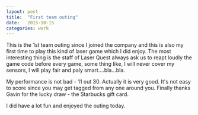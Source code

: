 ```yaml
---
layout: post
title:  "First team outing"
date:   2015-10-15
categories: work
---
```

This is the 1st team outing since I joined the company and this is also my first time to play this kind of laser game which I did enjoy.
The most interesting thing is the staff of Laser Quest always ask us to reapt loudly the game code before every game, some thing like,
I will never cover my sensors, I will play fair and paly smart....bla...bla.

My performance is not bad - 11 out 30. Actually it is very good. It's not easy to score since you may get tagged from any one around
you. Finally thanks Gavin for the lucky draw - the Starbucks gift card.

I did have a lot fun and enjoyed the outing today.
